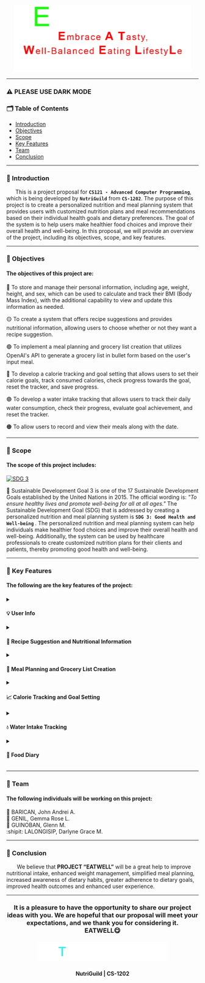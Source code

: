<!--the GIF we used was made by us-->
<div align="center"> <img src="EATWELL.gif" width="467" height="175"> <br> </div>

______________________________________________________________________
### :warning: PLEASE USE DARK MODE
<h3><b>🗂 Table of Contents</b></h3>

<ul>
  <li><a href="#introduction">Introduction</a></li>
  <li><a href="#objectives">Objectives</a></li>
  <li><a href="#scope">Scope</a></li>
  <li><a href="#key-features">Key Features</a></li>
  <li><a href="#team">Team</a></li>
  <li><a href="#conclusion">Conclusion</a></li>
</ul>

______________________________________________________________________
<h3 id="introduction"><b>📄 Introduction</b></h3>

      This is a project proposal for **`CS121 - Advanced Computer Programming`**, which is being developed by **`NutriGuild`** from **`CS-1202`**. The purpose of this project is to create a personalized nutrition and meal planning system that provides users with customized nutrition plans and meal recommendations based on their individual health goals and dietary preferences. The goal of the system is to help users make healthier food choices and improve their overall health and well-being. In this proposal, we will provide an overview of the project, including its objectives, scope, and key features.
______________________________________________________________________
<h3 id="objectives"><b>🔗 Objectives</b></h3>
<h4> The objectives of this project are:</h4>

🔴 To store and manage their personal information, including age, weight, height, and sex, which can be used to calculate and track their BMI (Body Mass Index), with the additional capability to view and update this information as needed.

🟡 To create a system that offers recipe suggestions and provides nutritional information, allowing users to choose whether or not they want a recipe suggestion.

🟢 To implement a meal planning and grocery list creation that utilizes OpenAI's API to generate a grocery list in bullet form based on the user's input meal.

🔵 To develop a calorie tracking and goal setting that allows users to set their calorie goals, track consumed calories, check progress towards the goal, reset the tracker, and save progress.

🟣 To develop a water intake tracking that allows users to track their daily water consumption, check their progress, evaluate goal achievement, and reset the tracker.

🟠 To allow users to record and view their meals along with the date.
______________________________________________________________________
<h3 id="scope"><b>🔎 Scope</b></h3>
<h4>The scope of this project includes:</h4>

[![SDG 3](https://img.shields.io/badge/Goal%203-Sustainable%20Development%20Goal-green)](https://sdgs.un.org/goals/goal3)

📌 Sustainable Development Goal 3 is one of the 17 Sustainable Development Goals established by the United Nations in 2015. The official wording is: <i> "To ensure healthy lives and promote well-being for all at all ages." </i> The Sustainable Development Goal (SDG) that is addressed by creating a personalized nutrition and meal planning system is <b> `SDG 3: Good Health and Well-being` </b>. The personalized nutrition and meal planning system can help individuals make healthier food choices and improve their overall health and well-being. Additionally, the system can be used by healthcare professionals to create customized nutrition plans for their clients and patients, thereby promoting good health and well-being.

______________________________________________________________________
<h3 id="key-features"><b>🔑 Key Features</b></h3>
<h4> The following are the key features of the project:<h4>
<details>
  
  <summary><h4> 💡 User Info </h4></summary>
  <div align="center"> <img src="Photos/[1]_userinfo.png" width="467" height="175"> <br> </div>

        • In the User Info option (option 1), users enter their username. They are presented with two options: View Info and Exit. If they choose to view their info, their personal information is displayed. Users can update their information individually, and the changes are automatically saved.
  
</details>
<details>
  
  <summary><h4> 💬 Recipe Suggestion and Nutritional Information </h4></summary>
  <div align="center"> <img src="Photos/[2]_recipe.png" width="350" height="310"> <br> </div>

        • Option 2 allows users to request a random recipe. The recipe includes a set of ingredients and brief nutritional facts.  
  
</details>
<details>

  <summary><h4>📝 Meal Planning and Grocery List Creation </h4></summary>
  <div align="center"> <img src="Photos/[3]_mealplan.png" width="350" height="225"> <br> </div>
  
        • Option 3 asks users if they want a grocery list for a specific meal. If they choose option 1, they are prompted to select a meal for which they want a grocery list. With the assistance of AI, the system automatically generates the list in bullet point format.

</details>
<details>
  
  <summary><h4>📈 Calorie Tracking and Goal Setting </h4></summary>
  <div align="center"> <img src="Photos/[4]_calorie.png" width="350" height="225"> <br> </div>
  
        • Option 4 offers five modes: Goal Setting, Track Calories, Check Progress, and Reset Tracker. In the Goal Setting mode, the user's BMR is displayed based on their data. Track Calories allows users to enter the amount of calories consumed. Check Progress monitors the remaining calories that need to be consumed. Reset Tracker restores the target calories or BMR to its default value.

</details>
<details>
  
  <summary><h4> 💧 Water Intake Tracking </h4></summary>
  <div align="center"> <img src="Photos/[5]_water.png" width="350" height="225"> <br> </div>
  
        • Option 5 tracks the user's water intake. It includes Track Water Intake, Check Progress, Check Goal Achievement, and Reset Tracker. Track Water Intake prompts users to enter the amount of water consumed. The entered amount is compared to the required water intake per day, which is 1,896 mL, in the Check Progress section. Check Goal Achievement displays the remaining amount of water that needs to be consumed on a particular day. Reset Tracker allows users to reset the target water intake.

</details>
<details>
  <summary><h4>📖 Food Diary </h4></summary>
  <div align="center"> <img src="Photos/[6]_fooddiary.png" width="467" height="175"> <br> </div>
  
        • The last option enables users to input the food they consumed on a particular date. This mode has two options: Record Food and Food Diary. In Record Food, users enter the date in the format Month-Day-Year. If the user enters the wrong sequence, an error message is displayed, allowing them to correct the date. Next, users choose between breakfast, lunch, snack, or dinner and input the corresponding food items. The Food Diary option displays the entered data, allowing users to delete specific items from the list and save the changes. 

</details>

______________________________________________________________________
<h3 id="team"><b>👥 Team</b></h3>
<h4> The following individuals will be working on this project:</h4>
  
🐔  BARICAN, John Andrei A.  
🐻  GENIL, Gemma Rose L.  
🐷  GUINOBAN, Glenn M.  
:shipit:  LALONGISIP, Darlyne Grace M.
______________________________________________________________________
<h3 id="conclusion"><b>💬 Conclusion</b></h3>

       We believe that **PROJECT “EATWELL”** will be a great help to improve nutritional intake, enhanced weight management, simplified meal planning, increased awareness of dietary habits,  greater adherence to dietary goals, improved health outcomes and enhanced user experience. 
______________________________________________________________________
<h3 align="center">
It is a pleasure to have the opportunity to share our project ideas with you. We are hopeful that our proposal will meet your expectations, and we thank you for considering it. <br>
  EATWELL😋
  <br><br>
<img src="THANK YOU!.gif" width="334" height="50"><br>
<h4 align="center">NutriGuild | CS-1202</h4>
</h3>
